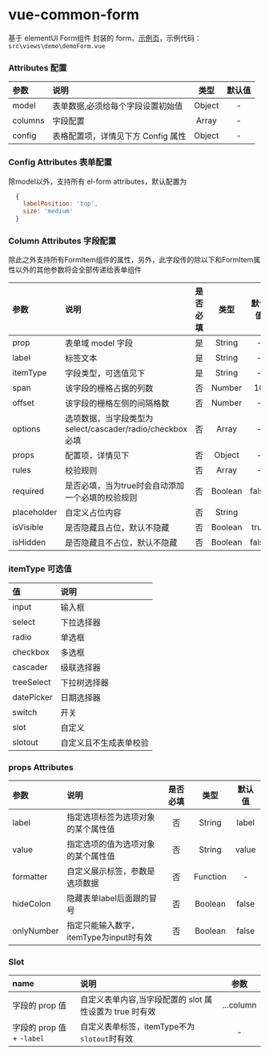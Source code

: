 # vue-common-form

基于 elementUI Form组件 封装的 form，[示例页](http://localhost:1888/#/demo/form)，示例代码：`src\views\demo\demoForm.vue`


### Attributes 配置

| 参数    | 说明                               |  类型  | 默认值 |
| :------ | :--------------------------------- | :----: | :----: |
| model   | 表单数据,必须给每个字段设置初始值  | Object |   -    |
| columns | 字段配置                           | Array  |   -    |
| config  | 表格配置项，详情见下方 Config 属性 | Object |   -    |


### Config Attributes 表单配置

除model以外，支持所有 el-form attributes，默认配置为
```js
  {
    labelPosition: 'top',
    size: 'medium'
  }
```


### Column Attributes 字段配置

除此之外支持所有FormItem组件的属性，另外，此字段传的除以下和FormItem属性以外的其他参数将会全部传递给表单组件

| 参数        | 说明                                                     | 是否必填 |  类型   | 默认值 |
| :---------- | :------------------------------------------------------- | :------: | :-----: | :----: |
| prop        | 表单域 model 字段                                        |    是    | String  |   -    |
| label       | 标签文本                                                 |    是    | String  |   -    |
| itemType    | 字段类型，可选值见下                                     |    是    | String  |   -    |
| span        | 该字段的栅格占据的列数                                   |    否    | Number  |   10   |
| offset      | 该字段的栅格左侧的间隔格数                               |    否    | Number  |   -    |
| options     | 选项数据，当字段类型为select/cascader/radio/checkbox必填 |    否    |  Array  |   -    |
| props       | 配置项，详情见下                                         |    否    | Object  |   -    |
| rules       | 校验规则                                                 |    否    |  Array  |   -    |
| required    | 是否必填，当为true时会自动添加一个必填的校验规则         |    否    | Boolean | false  |
| placeholder | 自定义占位内容                                           |    否    | String  |        |
| isVisible   | 是否隐藏且占位，默认不隐藏                               |    否    | Boolean |  true  |
| isHidden    | 是否隐藏且不占位，默认不隐藏                             |    否    | Boolean | false  |


### itemType 可选值

| 值         | 说明                   |
| :--------- | :--------------------- |
| input      | 输入框                 |
| select     | 下拉选择器             |
| radio      | 单选框                 |
| checkbox   | 多选框                 |
| cascader   | 级联选择器             |
| treeSelect | 下拉树选择器           |
| datePicker | 日期选择器             |
| switch     | 开关                   |
| slot       | 自定义                 |
| slotout    | 自定义且不生成表单校验 |

### props Attributes

| 参数       | 说明                                    | 是否必填 |   类型   | 默认值 |
| :--------- | :-------------------------------------- | :------: | :------: | :----: |
| label      | 指定选项标签为选项对象的某个属性值      |    否    |  String  | label  |
| value      | 指定选项的值为选项对象的某个属性值      |    否    |  String  | value  |
| formatter  | 自定义展示标签，参数是选项数据          |    否    | Function |   -    |
| hideColon  | 隐藏表单label后面跟的冒号               |    否    | Boolean  | false  |
| onlyNumber | 指定只能输入数字，itemType为input时有效 |    否    | Boolean  | false  |


### Slot

| name                      | 说明                                                    |   参数    |
| :------------------------ | :------------------------------------------------------ | :-------: |
| 字段的 prop 值            | 自定义表单内容,当字段配置的 slot 属性设置为 true 时有效 | ...column |
| 字段的 prop 值 + `-label` | 自定义表单标签，itemType不为`slotout`时有效             |     -     |